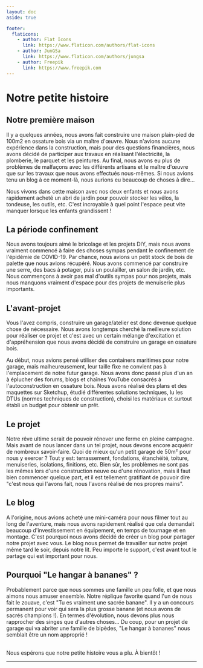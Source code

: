 ```yaml
---
layout: doc
aside: true

footer:
  flaticons:
    - author: Flat Icons
      link: https://www.flaticon.com/authors/flat-icons
    - author: JunGSa
      link: https://www.flaticon.com/authors/jungsa
    - author: Freepik
      link: https://www.freepik.com
---
```


<script setup>
const members = [
  {
    avatar: 'https://avatars.githubusercontent.com/u/9337396',
    name: 'Julien',
    title: 'Développeur web',
    desc: 'Salutations 🖖, je m\'appel <b>Julien</b> et je suis développeur web. Ce blog est l\'occasion pour moi de combiner ma passion pour le développement web, le bricolage et le partage de connaissances. J\'ai adoré coder ce blog et il reste encore beaucoup de choses à faire. Pour ceux qui sont intéressés, le code source de ce blog est disponible sur <a href="https://github.com/MaeBzh/le-hangar-a-bananes" target="_blank" title="lien vers le repo github">notre compte Github</a>. "Que la force soit avec vous"'
  },
  {
    avatar: 'https://avatars.githubusercontent.com/u/12775492?v=4',
    name: 'Maelenn',
    title: 'Développeuse web',
    desc: 'Salut 👋, moi c\'est <b>Maelenn</b>, je suis également développeuse web suite à une reconversion professionnelle. Mon parcours initial en tapisserie d\'ameublement m\'a donné une passion pour tout ce qui est manuel : couture, tricot, dessin, peinture, crochet, etc. Ce projet d\'autoconstruction est une belle opportunité pour apprendre plein de nouvelles choses. A bientôt.',
  }
]
</script>

<LastUpdated />

# <Flaticon :icon="{src: '/flaticons/about-us/005-parchment.png', alt:'icône parchemin'}"/> Notre petite histoire

## <Flaticon :icon="{src: '/flaticons/about-us/001-cabin.png', alt: 'icône maison'}"/> Notre première maison

Il y a quelques années, nous avons fait construire une maison plain-pied de 100m2 en ossature bois via un maître d'œuvre. Nous n'avions aucune expérience dans la construction, mais pour des questions financières, nous avons décidé de participer aux travaux en réalisant l'électricité, la plomberie, le parquet et les peintures. Au final, nous avons eu plus de problèmes de malfaçons avec les différents artisans et le maître d'œuvre que sur les travaux que nous avons effectués nous-mêmes. Si nous avions tenu un blog à ce moment-là, nous aurions eu beaucoup de choses à dire...

Nous vivons dans cette maison avec nos deux enfants et nous avons rapidement acheté un abri de jardin pour pouvoir stocker les vélos, la tondeuse, les outils, etc. C'est incroyable à quel point l'espace peut vite manquer lorsque les enfants grandissent !

## <Flaticon :icon="{src: '/flaticons/about-us/006-coronavirus.png', alt:'icône coronavirus'}"/> La période confinement

Nous avons toujours aimé le bricolage et les projets DIY, mais nous avons vraiment commencé à faire des choses sympas pendant le confinement de l'épidémie de COVID-19. Par chance, nous avions un petit stock de bois de palette que nous avions récupéré. Nous avons commencé par construire une serre, des bacs à potager, puis un poulailler, un salon de jardin, etc. Nous commençons à avoir pas mal d'outils sympas pour nos projets, mais nous manquons vraiment d'espace pour des projets de menuiserie plus importants.

## <Flaticon :icon="{src: '/flaticons/about-us/002-compass.png', alt:'icône plans garage'}"/> L'avant-projet

Vous l'avez compris, construire un garage/atelier est donc devenue quelque chose de nécessaire. Nous avons longtemps cherché la meilleure solution pour réaliser ce projet et c'est avec un certain mélange d'excitation et d'appréhension que nous avons décidé de construire un garage en ossature bois.

Au début, nous avions pensé utiliser des containers maritimes pour notre garage, mais malheureusement, leur taille fixe ne convient pas à l'emplacement de notre futur garage. Nous avons donc passé plus d'un an à éplucher des forums, blogs et chaînes YouTube consacrés à l'autoconstruction en ossature bois. Nous avons réalisé des plans et des maquettes sur Sketchup, étudié différentes solutions techniques, lu les DTUs (normes techniques de construction), choisi les matériaux et surtout établi un budget pour obtenir un prêt.

## <Flaticon :icon="{src:'/flaticons/about-us/004-house.png', alt:'icône garage en construction'}"/> Le projet

Notre rêve ultime serait de pouvoir rénover une ferme en pleine campagne. Mais avant de nous lancer dans un tel projet, nous devons encore acquérir de nombreux savoir-faire. Quoi de mieux qu'un petit garage de 50m² pour nous y exercer ? Tout y est: terrassement, fondations, étanchéité, toiture, menuiseries, isolations, finitions, etc. Bien sûr, les problèmes ne sont pas les mêmes lors d'une construction neuve ou d'une rénovation, mais il faut bien commencer quelque part, et il est tellement gratifiant de pouvoir dire "c'est nous qui l'avons fait, nous l'avons réalisé de nos propres mains".

## <Flaticon :icon="{src:'/flaticons/about-us/003-blogging.png', alt:'icône blog'}"/> Le blog

A l'origine, nous avions acheté une mini-caméra pour nous filmer tout au long de l'aventure, mais nous avons rapidement réalisé que cela demandait beaucoup d'investissement en équipement, en temps de tournage et en montage. C'est pourquoi nous avons décidé de créer un blog pour partager notre projet avec vous. Le blog nous permet de travailler sur notre projet même tard le soir, depuis notre lit. Peu importe le support, c'est avant tout le partage qui est important pour nous.

## <Flaticon :icon="{src: '/flaticons/about-us/007-banana.png', alt:'icône banane'}"/> Pourquoi \"Le hangar à bananes\" ?

Probablement parce que nous sommes une famille un peu folle, et que nous aimons nous amuser ensemble. Notre réplique favorite quand l'un de nous fait le zouave, c'est "Tu es vraiment une sacrée banane". Il y a un concours permanent pour voir qui sera la plus grosse banane (et nous avons de sacrés champions !). En termes d'évolution, nous devons plus nous rapprocher des singes que d'autres choses... Du coup, pour un projet de garage qui va abriter une famille de bipèdes, "Le hangar à bananes" nous semblait être un nom approprié !

<br/>
Nous espérons que notre petite histoire vous a plu. À bientôt !
<hr />
<TeamMembers :members="members"/>
